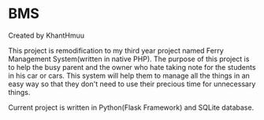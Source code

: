 # BMS
Created by KhantHmuu

This project is remodification to my third year project named Ferry Management System(written in native PHP).
The purpose of this project is to help the busy parent and the owner who hate taking note for the students in his car or cars.
This system will help them to manage all the things in an easy way so that they don't need to use their precious time for unnecessary things.

Current project is written in Python(Flask Framework) and SQLite database.
